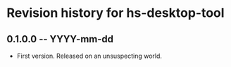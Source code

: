 # Revision history for hs-desktop-tool

## 0.1.0.0 -- YYYY-mm-dd

* First version. Released on an unsuspecting world.
